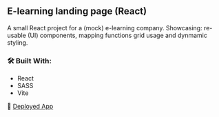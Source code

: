 ## E-learning landing page (React)

A small React project for a (mock) e-learning company. Showcasing: re-usable (UI) components, mapping functions grid usage and dynmamic styling.

### 🛠️ Built With:

- React
- SASS
- Vite

🚀 [Deployed App](https://whimsical-choux-c25864.netlify.app/)
